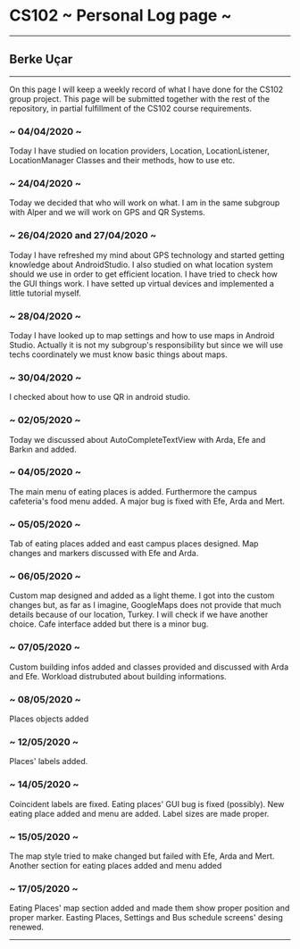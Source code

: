 # CS102 ~ Personal Log page ~
****
## Berke Uçar
****

On this page I will keep a weekly record of what I have done for the CS102 group project. This page will be submitted together with the rest of the repository, in partial fulfillment of the CS102 course requirements.

### ~ 04/04/2020 ~
Today I have studied on location providers, Location, LocationListener, LocationManager Classes and their methods, how to use etc.

### ~ 24/04/2020 ~ 
Today we decided that who will work on what. I am in the same subgroup with Alper and we will work on GPS and QR Systems.

### ~ 26/04/2020 and 27/04/2020 ~ 
Today I have refreshed my mind about GPS technology and started getting knowledge about AndroidStudio. I also studied on what location system should we use in order to get efficient location. I have tried to check how the GUI things work. I have setted up virtual devices and implemented a little tutorial myself.
 
### ~ 28/04/2020 ~
Today I have looked up to map settings and how to use maps in Android Studio. Actually it is not my subgroup's responsibility but since we will use techs coordinately we must know basic things about maps. 


### ~ 30/04/2020 ~
I checked about how to use QR in android studio.

### ~ 02/05/2020 ~
Today we discussed about AutoCompleteTextView with Arda, Efe and Barkın and added.

### ~ 04/05/2020 ~
The main menu of eating places is added. Furthermore the campus cafeteria's food menu added. A major bug is fixed with Efe, Arda and Mert.

### ~ 05/05/2020 ~
Tab of eating places added and east campus places designed.
Map changes and markers discussed with Efe and Arda.

### ~ 06/05/2020 ~
Custom map designed and added as a light theme. 
I got into the custom changes but, as far as I imagine, GoogleMaps does not provide that much details because of our location, Turkey. I will check if we have another choice.
Cafe interface added but there is a minor bug.

### ~ 07/05/2020 ~
Custom building infos added and classes provided and discussed with Arda and Efe. 
Workload distrubuted about building informations.

### ~ 08/05/2020 ~
Places objects added 

### ~ 12/05/2020 ~
Places' labels added.

### ~ 14/05/2020 ~
Coincident labels are fixed.
Eating places' GUI bug is fixed (possibly).
New eating place added and menu are added.
Label sizes are made proper.

### ~ 15/05/2020 ~
The map style tried to make changed but failed with Efe, Arda and Mert.
Another section for eating places added and menu added

### ~ 17/05/2020 ~
Eating Places' map section added and made them show proper position and proper marker.
Easting Places, Settings and Bus schedule screens' desing renewed.
****
